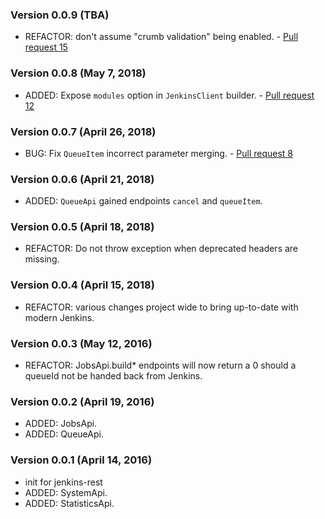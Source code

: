 ### Version 0.0.9 (TBA)

* REFACTOR: don't assume "crumb validation" being enabled. - [Pull request 15](https://github.com/cdancy/jenkins-rest/pull/15)

### Version 0.0.8 (May 7, 2018)

* ADDED: Expose `modules` option in `JenkinsClient` builder. - [Pull request 12](https://github.com/cdancy/jenkins-rest/pull/12)

### Version 0.0.7 (April 26, 2018)

* BUG: Fix `QueueItem` incorrect parameter merging. - [Pull request 8](https://github.com/cdancy/jenkins-rest/pull/8)

### Version 0.0.6 (April 21, 2018)

* ADDED: `QueueApi` gained endpoints `cancel` and `queueItem`.

### Version 0.0.5 (April 18, 2018)

* REFACTOR: Do not throw exception when deprecated headers are missing.

### Version 0.0.4 (April 15, 2018)

* REFACTOR: various changes project wide to bring up-to-date with modern Jenkins.

### Version 0.0.3 (May 12, 2016)

* REFACTOR: JobsApi.build* endpoints will now return a 0 should a queueId not be handed back from Jenkins.

### Version 0.0.2 (April 19, 2016)

* ADDED: JobsApi.
* ADDED: QueueApi.

### Version 0.0.1 (April 14, 2016)

* init for jenkins-rest
* ADDED: SystemApi.
* ADDED: StatisticsApi.
